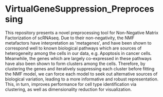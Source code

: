 # VirtualGeneSuppression_Preprocessing
This repository presents a novel preprocessing tool for Non-Negative Matrix Factorization of scRNAseq. Due to their non-negativity, the NMF metafactors have interpretation as 'metagenes', and have been shown to correspond well to known biological pathways which are sources of heterogeneity among the cells in our data, e.g. Apoptosis in cancer cells. Meanwhile, the genes which are largely co-expressed in these pathways have also been shown to form clusters among the cells. Therefore, by clustering the genes and iteratively suppressing each cluster before fitting the NMF model, we can force each model to seek out alternative sources of biological variation, leading to a more informative and robust representation. This, in turn, improves performance for cell type identification via clustering, as well as dimensionality reduction for visualization.

